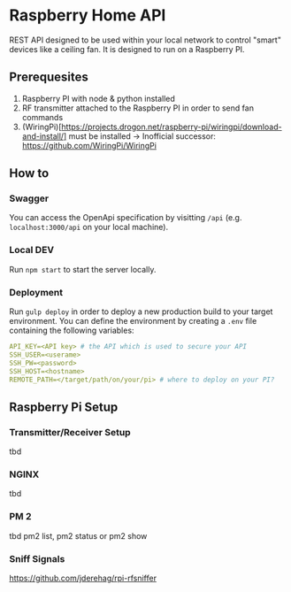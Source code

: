 # Raspberry Home API

REST API designed to be used within your local network to control "smart" devices like a ceiling fan. It is designed to run on a Raspberry PI.

## Prerequesites

1. Raspberry PI with node & python installed
2. RF transmitter attached to the Raspberry PI in order to send fan commands
3. (WiringPi)[https://projects.drogon.net/raspberry-pi/wiringpi/download-and-install/] must be installed
   -> Inofficial successor: https://github.com/WiringPi/WiringPi


## How to

### Swagger

You can access the OpenApi specification by visitting `/api` (e.g. `localhost:3000/api` on your local machine).

### Local DEV

Run `npm start` to start the server locally.

### Deployment

Run `gulp deploy` in order to deploy a new production build to your target environment. 
You can define the environment by creating a `.env` file containing the following variables:

```yaml
API_KEY=<API key> # the API which is used to secure your API 
SSH_USER=<userame> 
SSH_PW=<password>
SSH_HOST=<hostname>
REMOTE_PATH=</target/path/on/your/pi> # where to deploy on your PI?
```


## Raspberry Pi Setup

### Transmitter/Receiver Setup
tbd

### NGINX 
tbd

### PM 2

tbd
pm2 list, pm2 status or pm2 show

### Sniff Signals

https://github.com/jderehag/rpi-rfsniffer